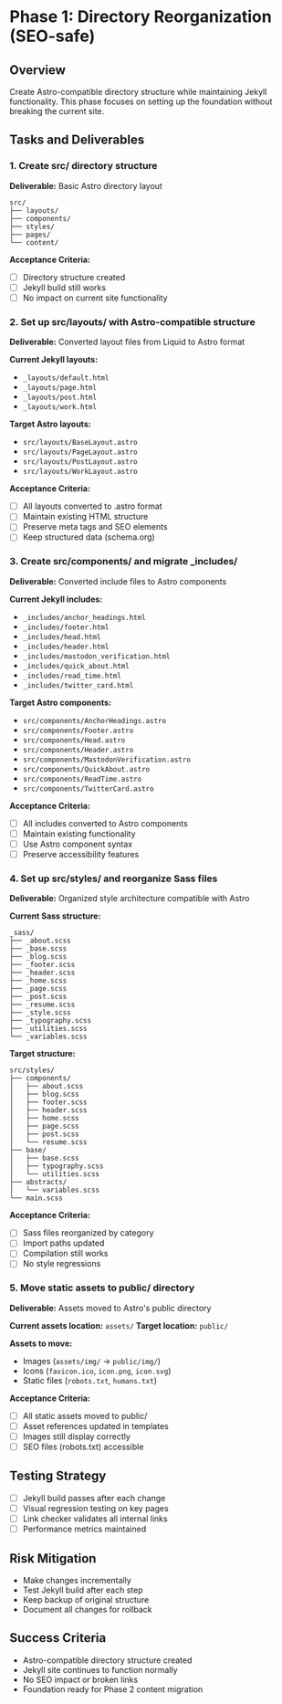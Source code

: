 # Phase 1: Directory Reorganization (SEO-safe)

## Overview
Create Astro-compatible directory structure while maintaining Jekyll functionality. This phase focuses on setting up the foundation without breaking the current site.

## Tasks and Deliverables

### 1. Create src/ directory structure
**Deliverable:** Basic Astro directory layout
```
src/
├── layouts/
├── components/
├── styles/
├── pages/
└── content/
```

**Acceptance Criteria:**
- [ ] Directory structure created
- [ ] Jekyll build still works
- [ ] No impact on current site functionality

### 2. Set up src/layouts/ with Astro-compatible structure
**Deliverable:** Converted layout files from Liquid to Astro format

**Current Jekyll layouts:**
- `_layouts/default.html`
- `_layouts/page.html` 
- `_layouts/post.html`
- `_layouts/work.html`

**Target Astro layouts:**
- `src/layouts/BaseLayout.astro`
- `src/layouts/PageLayout.astro`
- `src/layouts/PostLayout.astro`
- `src/layouts/WorkLayout.astro`

**Acceptance Criteria:**
- [ ] All layouts converted to .astro format
- [ ] Maintain existing HTML structure
- [ ] Preserve meta tags and SEO elements
- [ ] Keep structured data (schema.org)

### 3. Create src/components/ and migrate _includes/
**Deliverable:** Converted include files to Astro components

**Current Jekyll includes:**
- `_includes/anchor_headings.html`
- `_includes/footer.html`
- `_includes/head.html`
- `_includes/header.html`
- `_includes/mastodon_verification.html`
- `_includes/quick_about.html`
- `_includes/read_time.html`
- `_includes/twitter_card.html`

**Target Astro components:**
- `src/components/AnchorHeadings.astro`
- `src/components/Footer.astro`
- `src/components/Head.astro`
- `src/components/Header.astro`
- `src/components/MastodonVerification.astro`
- `src/components/QuickAbout.astro`
- `src/components/ReadTime.astro`
- `src/components/TwitterCard.astro`

**Acceptance Criteria:**
- [ ] All includes converted to Astro components
- [ ] Maintain existing functionality
- [ ] Use Astro component syntax
- [ ] Preserve accessibility features

### 4. Set up src/styles/ and reorganize Sass files
**Deliverable:** Organized style architecture compatible with Astro

**Current Sass structure:**
```
_sass/
├── _about.scss
├── _base.scss
├── _blog.scss
├── _footer.scss
├── _header.scss
├── _home.scss
├── _page.scss
├── _post.scss
├── _resume.scss
├── _style.scss
├── _typography.scss
├── _utilities.scss
└── _variables.scss
```

**Target structure:**
```
src/styles/
├── components/
│   ├── about.scss
│   ├── blog.scss
│   ├── footer.scss
│   ├── header.scss
│   ├── home.scss
│   ├── page.scss
│   ├── post.scss
│   └── resume.scss
├── base/
│   ├── base.scss
│   ├── typography.scss
│   └── utilities.scss
├── abstracts/
│   └── variables.scss
└── main.scss
```

**Acceptance Criteria:**
- [ ] Sass files reorganized by category
- [ ] Import paths updated
- [ ] Compilation still works
- [ ] No style regressions

### 5. Move static assets to public/ directory
**Deliverable:** Assets moved to Astro's public directory

**Current assets location:** `assets/`
**Target location:** `public/`

**Assets to move:**
- Images (`assets/img/` → `public/img/`)
- Icons (`favicon.ico`, `icon.png`, `icon.svg`)
- Static files (`robots.txt`, `humans.txt`)

**Acceptance Criteria:**
- [ ] All static assets moved to public/
- [ ] Asset references updated in templates
- [ ] Images still display correctly
- [ ] SEO files (robots.txt) accessible

## Testing Strategy
- [ ] Jekyll build passes after each change
- [ ] Visual regression testing on key pages
- [ ] Link checker validates all internal links
- [ ] Performance metrics maintained

## Risk Mitigation
- Make changes incrementally
- Test Jekyll build after each step
- Keep backup of original structure
- Document all changes for rollback

## Success Criteria
- Astro-compatible directory structure created
- Jekyll site continues to function normally
- No SEO impact or broken links
- Foundation ready for Phase 2 content migration